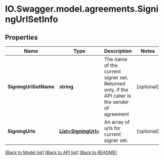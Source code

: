 # IO.Swagger.model.agreements.SigningUrlSetInfo
## Properties

Name | Type | Description | Notes
------------ | ------------- | ------------- | -------------
**SigningUrlSetName** | **string** | The name of the current signer set. Returned only, if the API caller is the sender of agreement | [optional] 
**SigningUrls** | [**List&lt;SigningUrl&gt;**](SigningUrl.md) | An array of urls for current signer set. | [optional] 

[[Back to Model list]](../README.md#documentation-for-models) [[Back to API list]](../README.md#documentation-for-api-endpoints) [[Back to README]](../README.md)

